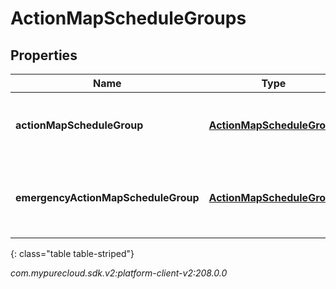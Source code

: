 # ActionMapScheduleGroups


## Properties

| Name | Type | Description | Notes |
| ------------ | ------------- | ------------- | ------------- |
| **actionMapScheduleGroup** | [**ActionMapScheduleGroup**](ActionMapScheduleGroup) | The actions map's associated schedule group. |  |
| **emergencyActionMapScheduleGroup** | [**ActionMapScheduleGroup**](ActionMapScheduleGroup) | The action map's associated emergency schedule group. |  [optional] |
{: class="table table-striped"}




_com.mypurecloud.sdk.v2:platform-client-v2:208.0.0_
